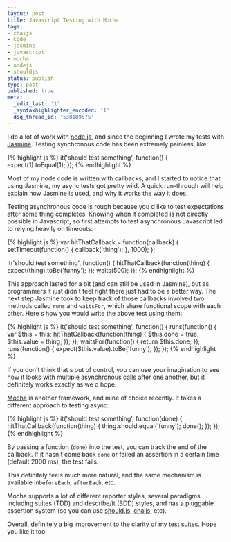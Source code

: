 ```yaml
---
layout: post
title: Javascript Testing with Mocha
tags:
- chaijs
- Code
- jasmine
- javascript
- mocha
- nodejs
- shouldjs
status: publish
type: post
published: true
meta:
  _edit_last: '1'
  _syntaxhighlighter_encoded: '1'
  dsq_thread_id: '538189575'
---
```

I do a lot of work with <a href="http://nodejs.org/">node.js</a>, and since the beginning I wrote my tests with <a href="http://pivotal.github.com/jasmine/">Jasmine</a>. Testing synchronous code has been extremely painless, like:

{% highlight js %}
it('should test something', function() {
  expect(1).toEqual(1);
});
{% endhighlight %}

Most of my node code is written with callbacks, and I started to notice that using Jasmine, my async tests got pretty wild. A quick run-through will help explain how Jasmine is used, and why it works the way it does.

Testing asynchronous code is rough because you d like to test expectations after some thing completes. Knowing when it completed is not directly possible in Javascript, so first attempts to test asynchronous Javascript led to relying heavily on timeouts:

{% highlight js %}
var hitThatCallback = function(callback) {
  setTimeout(function() {
    callback('thing');
  }, 1000);
};

it('should test something', function() {
  hitThatCallback(function(thing) {
    expect(thing).toBe('funny');
  });
  waits(500);
});
{% endhighlight %}

This approach lasted for a bit (and can still be used in Jasmine), but as programmers it just didn t feel right   there just had to be a better way. The next step Jasmine took to keep track of those callbacks involved two methods called <code>runs</code> and <code>waitsFor</code>, which share functional scope with each other. Here s how you would write the above test using them:

{% highlight js %}
it('should test something', function() {
  runs(function() {
    var $this = this;
    hitThatCallback(function(thing) {
      $this.done = true;
      $this.value = thing;
    });
  });
  waitsFor(function() {
    return $this.done;
  });
  runs(function() {
    expect($this.value).toBe('funny');
  });
});
{% endhighlight %}

If you don't think that s out of control, you can use your imagination to see how it looks with multiple asynchronous calls after one another, but it definitely works exactly as we d hope.

<a href="http://visionmedia.github.com/mocha/">Mocha</a> is another framework, and mine of choice recently. It takes a different approach to testing async:

{% highlight js %}
it('should test something', function(done) {
  hitThatCallback(function(thing) {
    thing.should.equal('funny');
    done();
  });
});
{% endhighlight %}

By passing a function (<code>done</code>) into the test, you can track the end of the callback. If it hasn t come back <code>done</code> or failed an assertion in a certain time (default 2000 ms), the test fails.

This definitely feels much more natural, and the same mechanism is available in<code>beforeEach</code>, <code>afterEach</code>, etc.

Mocha supports a lot of different reporter styles, several paradigms including suites (TDD) and describe/it (BDD) styles, and has a pluggable assertion system (so you can use <a href="https://github.com/visionmedia/should.js">should.js</a>, <a href="http://chaijs.com/">chaijs</a>, etc).

Overall, definitely a big improvement to the clarity of my test suites. Hope you like it too!
